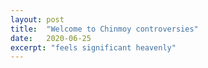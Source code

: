 ```yaml
---
layout: post
title:  "Welcome to Chinmoy controversies"
date:   2020-06-25
excerpt: "feels significant heavenly"
---
```

